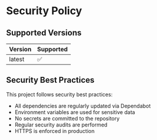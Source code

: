 # Security Policy

## Supported Versions

| Version | Supported          |
| ------- | ------------------ |
| latest  | :white_check_mark: |

## Security Best Practices

This project follows security best practices:

- All dependencies are regularly updated via Dependabot
- Environment variables are used for sensitive data
- No secrets are committed to the repository
- Regular security audits are performed
- HTTPS is enforced in production
